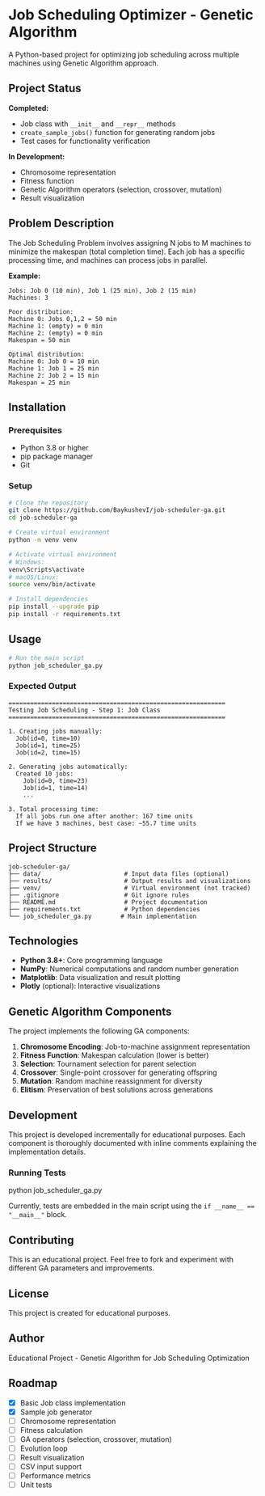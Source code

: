 # Job Scheduling Optimizer - Genetic Algorithm

A Python-based project for optimizing job scheduling across multiple machines using Genetic Algorithm approach.

## Project Status

**Completed:**
- Job class with `__init__` and `__repr__` methods
- `create_sample_jobs()` function for generating random jobs
- Test cases for functionality verification

**In Development:**
- Chromosome representation
- Fitness function
- Genetic Algorithm operators (selection, crossover, mutation)
- Result visualization

## Problem Description

The Job Scheduling Problem involves assigning N jobs to M machines to minimize the makespan (total completion time). Each job has a specific processing time, and machines can process jobs in parallel.

**Example:**
```
Jobs: Job 0 (10 min), Job 1 (25 min), Job 2 (15 min)
Machines: 3

Poor distribution:
Machine 0: Jobs 0,1,2 = 50 min
Machine 1: (empty) = 0 min
Machine 2: (empty) = 0 min
Makespan = 50 min

Optimal distribution:
Machine 0: Job 0 = 10 min
Machine 1: Job 1 = 25 min
Machine 2: Job 2 = 15 min
Makespan = 25 min
```

## Installation

### Prerequisites
- Python 3.8 or higher
- pip package manager
- Git

### Setup
```bash
# Clone the repository
git clone https://github.com/BaykushevI/job-scheduler-ga.git
cd job-scheduler-ga

# Create virtual environment
python -m venv venv

# Activate virtual environment
# Windows:
venv\Scripts\activate
# macOS/Linux:
source venv/bin/activate

# Install dependencies
pip install --upgrade pip
pip install -r requirements.txt
```

## Usage
```bash
# Run the main script
python job_scheduler_ga.py
```

### Expected Output
```
============================================================
Testing Job Scheduling - Step 1: Job Class
============================================================

1. Creating jobs manually:
  Job(id=0, time=10)
  Job(id=1, time=25)
  Job(id=2, time=15)

2. Generating jobs automatically:
  Created 10 jobs:
    Job(id=0, time=23)
    Job(id=1, time=14)
    ...

3. Total processing time:
  If all jobs run one after another: 167 time units
  If we have 3 machines, best case: ~55.7 time units
```

## Project Structure
```
job-scheduler-ga/
├── data/                       # Input data files (optional)
├── results/                    # Output results and visualizations
├── venv/                       # Virtual environment (not tracked)
├── .gitignore                  # Git ignore rules
├── README.md                   # Project documentation
├── requirements.txt            # Python dependencies
└── job_scheduler_ga.py        # Main implementation
```

## Technologies

- **Python 3.8+**: Core programming language
- **NumPy**: Numerical computations and random number generation
- **Matplotlib**: Data visualization and result plotting
- **Plotly** (optional): Interactive visualizations

## Genetic Algorithm Components

The project implements the following GA components:

1. **Chromosome Encoding**: Job-to-machine assignment representation
2. **Fitness Function**: Makespan calculation (lower is better)
3. **Selection**: Tournament selection for parent selection
4. **Crossover**: Single-point crossover for generating offspring
5. **Mutation**: Random machine reassignment for diversity
6. **Elitism**: Preservation of best solutions across generations

## Development

This project is developed incrementally for educational purposes. Each component is thoroughly documented with inline comments explaining the implementation details.

### Running Tests
python job_scheduler_ga.py


Currently, tests are embedded in the main script using the `if __name__ == "__main__"` block.

## Contributing

This is an educational project. Feel free to fork and experiment with different GA parameters and improvements.

## License

This project is created for educational purposes.

## Author

Educational Project - Genetic Algorithm for Job Scheduling Optimization

## Roadmap

- [x] Basic Job class implementation
- [x] Sample job generator
- [ ] Chromosome representation
- [ ] Fitness calculation
- [ ] GA operators (selection, crossover, mutation)
- [ ] Evolution loop
- [ ] Result visualization
- [ ] CSV input support
- [ ] Performance metrics
- [ ] Unit tests
